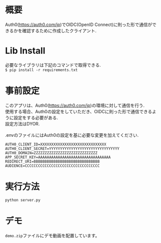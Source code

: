# 概要
Auth0(https://auth0.com/jp)でOIDC(OpenID Connect)に則った形で通信ができるかを確認するために作成したクライアント.<BR>

# Lib Install
必要なライブラリは下記のコマンドで取得できる. <BR>
```$ pip install -r requirements.txt```

# 事前設定
このアプリは、Auth0(https://auth0.com/jp)の環境に対して通信を行う.<BR>
使用する場合、Auth0の設定をしていただき、OIDCに則った形で通信できるように設定をする必要がある.<BR>
設定方法はDYOR.<BR>
<BR>
.envのファイルにはAuth0の設定を基に必要な変更を加えてください.
```  
AUTH0_CLIENT_ID=XXXXXXXXXXXXXXXXXXXXXXXXXXXXXX
AUTH0_CLIENT_SECRET=YYYYYYYYYYYYYYYYYYYYYYYYYYYYYYYY
AUTH0_DOMAIN=ZZZZZZZZZZZZZZZZZZZZZZZZZZZZZ
APP_SECRET_KEY=AAAAAAAAAAAAAAAAAAAAAAAAAAAAAAAAA
REDIRECT_URI=BBBBBBBBBBBBBBBBBBBBBBBBBBBBBB
AUDIENCE=CCCCCCCCCCCCCCCCCCCCCCCCCCCCCCCCCC
```

# 実行方法  
```
python server.py
```

# デモ
`demo.zip`ファイルにデモ動画を配置しています。
